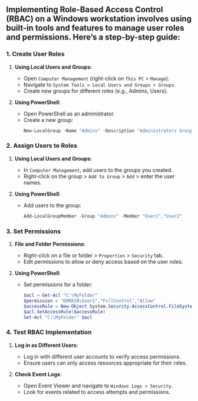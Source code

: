 ## Implementing Role-Based Access Control (RBAC) on a Windows workstation involves using built-in tools and features to manage user roles and permissions. Here’s a step-by-step guide:

### 1. **Create User Roles**
1. **Using Local Users and Groups**:
   - Open `Computer Management` (right-click on `This PC` > `Manage`).
   - Navigate to `System Tools > Local Users and Groups > Groups`.
   - Create new groups for different roles (e.g., Admins, Users).

2. **Using PowerShell**:
   - Open PowerShell as an administrator.
   - Create a new group:
     ```powershell
     New-LocalGroup -Name "Admins" -Description "Administrators Group"
     ```

### 2. **Assign Users to Roles**
1. **Using Local Users and Groups**:
   - In `Computer Management`, add users to the groups you created.
   - Right-click on the group > `Add to Group` > `Add` > enter the user names.

2. **Using PowerShell**:
   - Add users to the group:
     ```powershell
     Add-LocalGroupMember -Group "Admins" -Member "User1","User2"
     ```

### 3. **Set Permissions**
1. **File and Folder Permissions**:
   - Right-click on a file or folder > `Properties` > `Security` tab.
   - Edit permissions to allow or deny access based on the user roles.

2. **Using PowerShell**:
   - Set permissions for a folder:
     ```powershell
     $acl = Get-Acl "C:\MyFolder"
     $permission = "DOMAIN\User1","FullControl","Allow"
     $accessRule = New-Object System.Security.AccessControl.FileSystemAccessRule $permission
     $acl.SetAccessRule($accessRule)
     Set-Acl "C:\MyFolder" $acl
     ```

### 4. **Test RBAC Implementation**
1. **Log in as Different Users**:
   - Log in with different user accounts to verify access permissions.
   - Ensure users can only access resources appropriate for their roles.

2. **Check Event Logs**:
   - Open Event Viewer and navigate to `Windows Logs > Security`.
   - Look for events related to access attempts and permissions.

